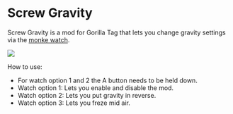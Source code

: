 # Screw Gravity
Screw Gravity is a mod for Gorilla Tag that lets you change gravity settings via the [monke watch](https://github.com/RedBrumbler/MonkeComputer).

![](GitHub/screw_grav_example.gif)

How to use:
- For watch option 1 and 2 the A button needs to be held down.
- Watch option 1: Lets you enable and disable the mod.
- Watch option 2: Lets you put gravity in reverse.
- Watch option 3: Lets you freze mid air.
